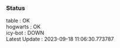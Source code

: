 ### Status


table : OK  
hogwarts : OK  
icy-bot : DOWN  
Latest Update : 2023-09-18 11:06:30.773787
